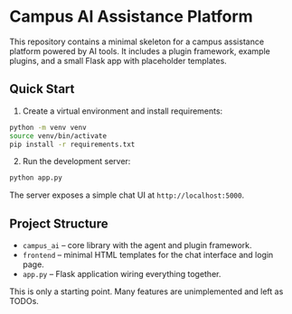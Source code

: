 # Campus AI Assistance Platform

This repository contains a minimal skeleton for a campus assistance platform powered by AI tools. It includes a plugin framework, example plugins, and a small Flask app with placeholder templates.

## Quick Start

1. Create a virtual environment and install requirements:

```bash
python -m venv venv
source venv/bin/activate
pip install -r requirements.txt
```

2. Run the development server:

```bash
python app.py
```

The server exposes a simple chat UI at `http://localhost:5000`.

## Project Structure

- `campus_ai` – core library with the agent and plugin framework.
- `frontend` – minimal HTML templates for the chat interface and login page.
- `app.py` – Flask application wiring everything together.

This is only a starting point. Many features are unimplemented and left as TODOs.

